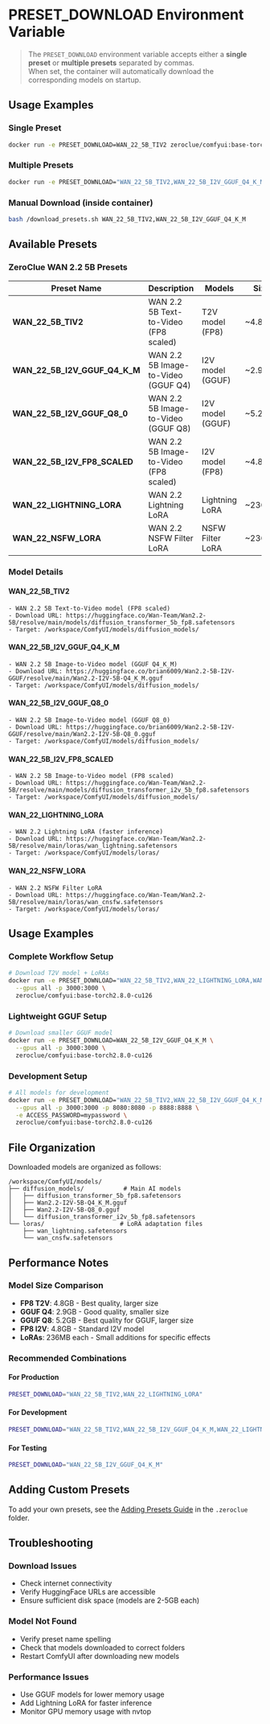 # PRESET_DOWNLOAD Environment Variable

> The `PRESET_DOWNLOAD` environment variable accepts either a **single preset** or **multiple presets** separated by commas. \
> When set, the container will automatically download the corresponding models on startup.

## Usage Examples

### Single Preset
```bash
docker run -e PRESET_DOWNLOAD=WAN_22_5B_TIV2 zeroclue/comfyui:base-torch2.8.0-cu126
```

### Multiple Presets
```bash
docker run -e PRESET_DOWNLOAD="WAN_22_5B_TIV2,WAN_22_5B_I2V_GGUF_Q4_K_M" zeroclue/comfyui:base-torch2.8.0-cu126
```

### Manual Download (inside container)
```bash
bash /download_presets.sh WAN_22_5B_TIV2,WAN_22_5B_I2V_GGUF_Q4_K_M
```

## Available Presets

### ZeroClue WAN 2.2 5B Presets

| Preset Name | Description | Models | Size |
|------------|-------------|---------|------|
| **WAN_22_5B_TIV2** | WAN 2.2 5B Text-to-Video (FP8 scaled) | T2V model (FP8) | ~4.8GB |
| **WAN_22_5B_I2V_GGUF_Q4_K_M** | WAN 2.2 5B Image-to-Video (GGUF Q4) | I2V model (GGUF) | ~2.9GB |
| **WAN_22_5B_I2V_GGUF_Q8_0** | WAN 2.2 5B Image-to-Video (GGUF Q8) | I2V model (GGUF) | ~5.2GB |
| **WAN_22_5B_I2V_FP8_SCALED** | WAN 2.2 5B Image-to-Video (FP8 scaled) | I2V model (FP8) | ~4.8GB |
| **WAN_22_LIGHTNING_LORA** | WAN 2.2 Lightning LoRA | Lightning LoRA | ~236MB |
| **WAN_22_NSFW_LORA** | WAN 2.2 NSFW Filter LoRA | NSFW Filter LoRA | ~236MB |

### Model Details

#### WAN_22_5B_TIV2
```
- WAN 2.2 5B Text-to-Video model (FP8 scaled)
- Download URL: https://huggingface.co/Wan-Team/Wan2.2-5B/resolve/main/models/diffusion_transformer_5b_fp8.safetensors
- Target: /workspace/ComfyUI/models/diffusion_models/
```

#### WAN_22_5B_I2V_GGUF_Q4_K_M
```
- WAN 2.2 5B Image-to-Video model (GGUF Q4_K_M)
- Download URL: https://huggingface.co/brian6009/Wan2.2-5B-I2V-GGUF/resolve/main/Wan2.2-I2V-5B-Q4_K_M.gguf
- Target: /workspace/ComfyUI/models/diffusion_models/
```

#### WAN_22_5B_I2V_GGUF_Q8_0
```
- WAN 2.2 5B Image-to-Video model (GGUF Q8_0)
- Download URL: https://huggingface.co/brian6009/Wan2.2-5B-I2V-GGUF/resolve/main/Wan2.2-I2V-5B-Q8_0.gguf
- Target: /workspace/ComfyUI/models/diffusion_models/
```

#### WAN_22_5B_I2V_FP8_SCALED
```
- WAN 2.2 5B Image-to-Video model (FP8 scaled)
- Download URL: https://huggingface.co/Wan-Team/Wan2.2-5B/resolve/main/models/diffusion_transformer_i2v_5b_fp8.safetensors
- Target: /workspace/ComfyUI/models/diffusion_models/
```

#### WAN_22_LIGHTNING_LORA
```
- WAN 2.2 Lightning LoRA (faster inference)
- Download URL: https://huggingface.co/Wan-Team/Wan2.2-5B/resolve/main/loras/wan_lightning.safetensors
- Target: /workspace/ComfyUI/models/loras/
```

#### WAN_22_NSFW_LORA
```
- WAN 2.2 NSFW Filter LoRA
- Download URL: https://huggingface.co/Wan-Team/Wan2.2-5B/resolve/main/loras/wan_cnsfw.safetensors
- Target: /workspace/ComfyUI/models/loras/
```

## Usage Examples

### Complete Workflow Setup
```bash
# Download T2V model + LoRAs
docker run -e PRESET_DOWNLOAD="WAN_22_5B_TIV2,WAN_22_LIGHTNING_LORA,WAN_22_NSFW_LORA" \
  --gpus all -p 3000:3000 \
  zeroclue/comfyui:base-torch2.8.0-cu126
```

### Lightweight GGUF Setup
```bash
# Download smaller GGUF model
docker run -e PRESET_DOWNLOAD=WAN_22_5B_I2V_GGUF_Q4_K_M \
  --gpus all -p 3000:3000 \
  zeroclue/comfyui:base-torch2.8.0-cu126
```

### Development Setup
```bash
# All models for development
docker run -e PRESET_DOWNLOAD="WAN_22_5B_TIV2,WAN_22_5B_I2V_GGUF_Q4_K_M,WAN_22_LIGHTNING_LORA,WAN_22_NSFW_LORA" \
  --gpus all -p 3000:3000 -p 8080:8080 -p 8888:8888 \
  -e ACCESS_PASSWORD=mypassword \
  zeroclue/comfyui:base-torch2.8.0-cu126
```

## File Organization

Downloaded models are organized as follows:

```
/workspace/ComfyUI/models/
├── diffusion_models/           # Main AI models
│   ├── diffusion_transformer_5b_fp8.safetensors
│   ├── Wan2.2-I2V-5B-Q4_K_M.gguf
│   ├── Wan2.2-I2V-5B-Q8_0.gguf
│   └── diffusion_transformer_i2v_5b_fp8.safetensors
└── loras/                     # LoRA adaptation files
    ├── wan_lightning.safetensors
    └── wan_cnsfw.safetensors
```

## Performance Notes

### Model Size Comparison
- **FP8 T2V**: 4.8GB - Best quality, larger size
- **GGUF Q4**: 2.9GB - Good quality, smaller size
- **GGUF Q8**: 5.2GB - Best quality for GGUF, larger size
- **FP8 I2V**: 4.8GB - Standard I2V model
- **LoRAs**: 236MB each - Small additions for specific effects

### Recommended Combinations

#### For Production
```bash
PRESET_DOWNLOAD="WAN_22_5B_TIV2,WAN_22_LIGHTNING_LORA"
```

#### For Development
```bash
PRESET_DOWNLOAD="WAN_22_5B_TIV2,WAN_22_5B_I2V_GGUF_Q4_K_M,WAN_22_LIGHTNING_LORA,WAN_22_NSFW_LORA"
```

#### For Testing
```bash
PRESET_DOWNLOAD="WAN_22_5B_I2V_GGUF_Q4_K_M"
```

## Adding Custom Presets

To add your own presets, see the [Adding Presets Guide](../addpreset.md) in the `.zeroclue` folder.

## Troubleshooting

### Download Issues
- Check internet connectivity
- Verify HuggingFace URLs are accessible
- Ensure sufficient disk space (models are 2-5GB each)

### Model Not Found
- Verify preset name spelling
- Check that models downloaded to correct folders
- Restart ComfyUI after downloading new models

### Performance Issues
- Use GGUF models for lower memory usage
- Add Lightning LoRA for faster inference
- Monitor GPU memory usage with nvtop